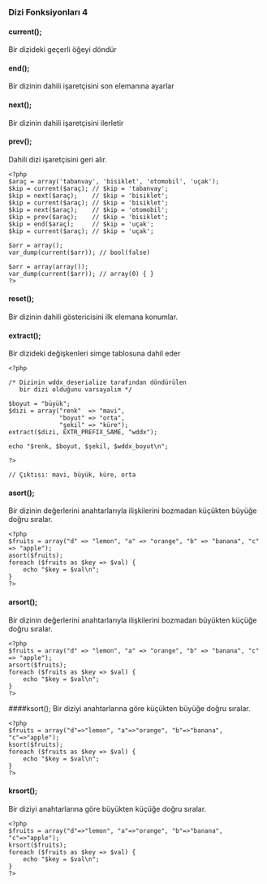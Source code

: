 ### Dizi Fonksiyonları 4

#### current();
Bir dizideki geçerli öğeyi döndür
#### end();
Bir dizinin dahili işaretçisini son elemanına ayarlar
#### next();
Bir dizinin dahili işaretçisini ilerletir
#### prev();
Dahili dizi işaretçisini geri alır.

```
<?php
$araç = array('tabanvay', 'bisiklet', 'otomobil', 'uçak');
$kip = current($araç); // $kip = 'tabanvay';
$kip = next($araç);    // $kip = 'bisiklet';
$kip = current($araç); // $kip = 'bisiklet';
$kip = next($araç);    // $kip = 'otomobil';
$kip = prev($araç);    // $kip = 'bisiklet';
$kip = end($araç);     // $kip = 'uçak';
$kip = current($araç); // $kip = 'uçak';

$arr = array();
var_dump(current($arr)); // bool(false)

$arr = array(array());
var_dump(current($arr)); // array(0) { }
?>
```

#### reset();
Bir dizinin dahili göstericisini ilk elemana konumlar.
#### extract();
Bir dizideki değişkenleri simge tablosuna dahil eder

```
<?php

/* Dizinin wddx_deserialize tarafından döndürülen
   bir dizi olduğunu varsayalım */

$boyut = "büyük";
$dizi = array("renk"  => "mavi",
              "boyut" => "orta",
              "şekil" => "küre");
extract($dizi, EXTR_PREFIX_SAME, "wddx");

echo "$renk, $boyut, $şekil, $wddx_boyut\n";

?>

// Çıktısı: mavi, büyük, küre, orta

```

#### asort();
Bir dizinin değerlerini anahtarlarıyla ilişkilerini bozmadan küçükten büyüğe doğru sıralar.
```
<?php
$fruits = array("d" => "lemon", "a" => "orange", "b" => "banana", "c" => "apple");
asort($fruits);
foreach ($fruits as $key => $val) {
    echo "$key = $val\n";
}
?>
```
#### arsort();
Bir dizinin değerlerini anahtarlarıyla ilişkilerini bozmadan büyükten küçüğe doğru sıralar.
```
<?php
$fruits = array("d" => "lemon", "a" => "orange", "b" => "banana", "c" => "apple");
arsort($fruits);
foreach ($fruits as $key => $val) {
    echo "$key = $val\n";
}
?>
```
####ksort();
Bir diziyi anahtarlarına göre küçükten büyüğe doğru sıralar.
```
<?php
$fruits = array("d"=>"lemon", "a"=>"orange", "b"=>"banana", "c"=>"apple");
ksort($fruits);
foreach ($fruits as $key => $val) {
    echo "$key = $val\n";
}
?>
```
#### krsort();
Bir diziyi anahtarlarına göre büyükten küçüğe doğru sıralar.
```
<?php
$fruits = array("d"=>"lemon", "a"=>"orange", "b"=>"banana", "c"=>"apple");
krsort($fruits);
foreach ($fruits as $key => $val) {
    echo "$key = $val\n";
}
?>
```
